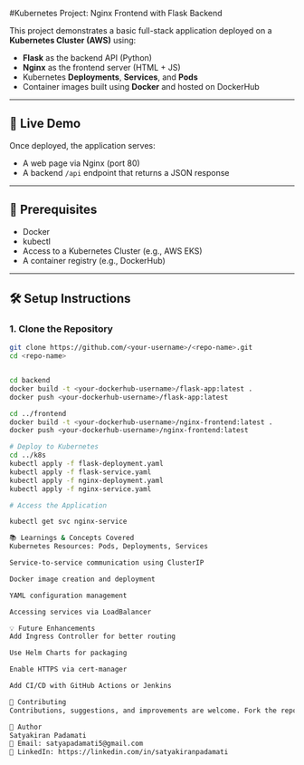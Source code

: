 #Kubernetes Project: Nginx Frontend with Flask Backend

This project demonstrates a basic full-stack application deployed on a **Kubernetes Cluster (AWS)** using:

- **Flask** as the backend API (Python)
- **Nginx** as the frontend server (HTML + JS)
- Kubernetes **Deployments**, **Services**, and **Pods**
- Container images built using **Docker** and hosted on DockerHub

---

## 🚀 Live Demo

Once deployed, the application serves:

- A web page via Nginx (port 80)
- A backend `/api` endpoint that returns a JSON response

---

## 🔧 Prerequisites

- Docker
- kubectl
- Access to a Kubernetes Cluster (e.g., AWS EKS)
- A container registry (e.g., DockerHub)

---

## 🛠️ Setup Instructions

### 1. Clone the Repository

```bash
git clone https://github.com/<your-username>/<repo-name>.git
cd <repo-name>


cd backend
docker build -t <your-dockerhub-username>/flask-app:latest .
docker push <your-dockerhub-username>/flask-app:latest

cd ../frontend
docker build -t <your-dockerhub-username>/nginx-frontend:latest .
docker push <your-dockerhub-username>/nginx-frontend:latest

# Deploy to Kubernetes
cd ../k8s
kubectl apply -f flask-deployment.yaml
kubectl apply -f flask-service.yaml
kubectl apply -f nginx-deployment.yaml
kubectl apply -f nginx-service.yaml

# Access the Application

kubectl get svc nginx-service

📚 Learnings & Concepts Covered
Kubernetes Resources: Pods, Deployments, Services

Service-to-service communication using ClusterIP

Docker image creation and deployment

YAML configuration management

Accessing services via LoadBalancer

💡 Future Enhancements
Add Ingress Controller for better routing

Use Helm Charts for packaging

Enable HTTPS via cert-manager

Add CI/CD with GitHub Actions or Jenkins

🤝 Contributing
Contributions, suggestions, and improvements are welcome. Fork the repo and submit a PR!

👤 Author
Satyakiran Padamati
📧 Email: satyapadamati5@gmail.com
🔗 LinkedIn: https://linkedin.com/in/satyakiranpadamati






